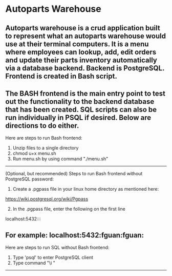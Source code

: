 # Autoparts Warehouse

Autoparts warehouse is a crud application built to represent what an autoparts warehouse would use at their terminal computers.  It is a menu where employees can lookup, add, edit orders and update their parts inventory automatically via a database backend.  Backend is PostgreSQL. Frontend is created in Bash script.
--------
The BASH frontend is the main entry point to test out the functionality
to the backend database that has been created. SQL scripts can also be run
individually in PSQL if desired.  Below are directions to do either. 
--------
Here are steps to run Bash frontend:
1.  Unzip files to a single directory
2.  chmod u+x menu.sh
3.  Run menu.sh by using command "./menu.sh"
--------
(Optional, but recommended) Steps to run Bash frontend without PostgreSQL
password:
1.  Create a .pgpass file in your linux home directory as mentioned here:

https://wiki.postgresql.org/wiki/Pgpass

2.  In the .pgpass file, enter the following on the first line

localhost:5432:<database>:<username>:<password>

For example:
localhost:5432:fguan:fguan:<password>
--------
Here are steps to run SQL without Bash frontend:
1.  Type 'psql' to enter PostgreSQL client
2.  Type command "\i <sqlfile>"
--------